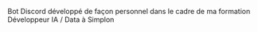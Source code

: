 Bot Discord développé de façon personnel dans le cadre de ma formation Développeur IA / Data à Simplon
